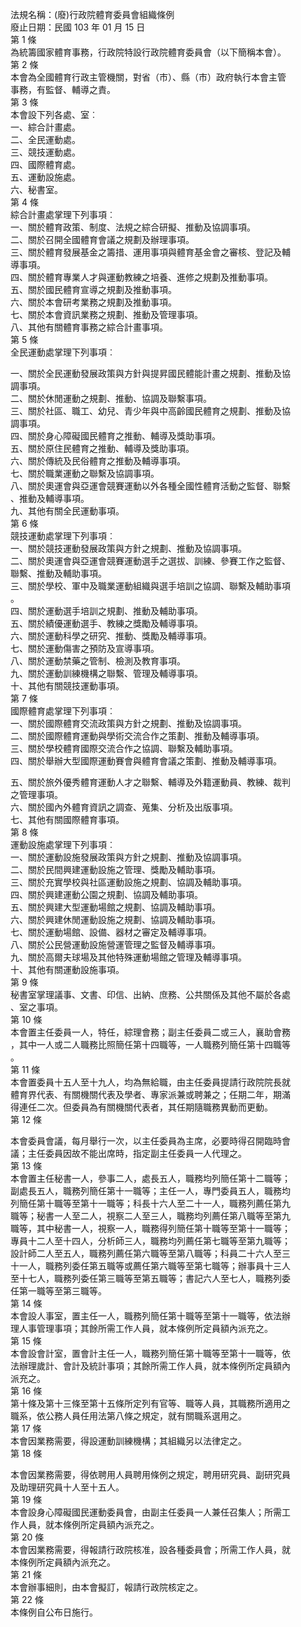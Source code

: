 法規名稱：(廢)行政院體育委員會組織條例  
廢止日期：民國 103 年 01 月 15 日  
第 1 條  
為統籌國家體育事務，行政院特設行政院體育委員會（以下簡稱本會）。  
第 2 條  
本會為全國體育行政主管機關，對省（巿）、縣（巿）政府執行本會主管  
事務，有監督、輔導之責。  
第 3 條  
本會設下列各處、室︰  
一、綜合計畫處。  
二、全民運動處。  
三、競技運動處。  
四、國際體育處。  
五、運動設施處。  
六、秘書室。  
第 4 條  
綜合計畫處掌理下列事項︰  
一、關於體育政策、制度、法規之綜合研擬、推動及協調事項。  
二、關於召開全國體育會議之規劃及辦理事項。  
三、關於體育發展基金之籌措、運用事項與體育基金會之審核、登記及輔  
導事項。  
四、關於體育專業人才與運動教練之培養、進修之規劃及推動事項。  
五、關於國民體育宣導之規劃及推動事項。  
六、關於本會研考業務之規劃及推動事項。  
七、關於本會資訊業務之規劃、推動及管理事項。  
八、其他有關體育事務之綜合計畫事項。  
第 5 條  
全民運動處掌理下列事項︰  


一、關於全民運動發展政策與方針與提昇國民體能計畫之規劃、推動及協  
調事項。  
二、關於休閒運動之規劃、推動、協調及聯繫事項。  
三、關於社區、職工、幼兒、青少年與中高齡國民體育之規劃、推動及協  
調事項。  
四、關於身心障礙國民體育之推動、輔導及獎助事項。  
五、關於原住民體育之推動、輔導及獎助事項。  
六、關於傳統及民俗體育之推動及輔導事項。  
七、關於職業運動之聯繫及協調事項。  
八、關於奧運會與亞運會競賽運動以外各種全國性體育活動之監督、聯繫  
、推動及輔導事項。  
九、其他有關全民運動事項。  
第 6 條  
競技運動處掌理下列事項︰  
一、關於競技運動發展政策與方針之規劃、推動及協調事項。  
二、關於奧運會與亞運會競賽運動選手之選拔、訓練、參賽工作之監督、  
聯繫、推動及輔助事項。  
三、關於學校、軍中及職業運動組織與選手培訓之協調、聯繫及輔助事項  
。  
四、關於運動選手培訓之規劃、推動及輔助事項。  
五、關於績優運動選手、教練之獎勵及輔導事項。  
六、關於運動科學之研究、推動、獎勵及輔導事項。  
七、關於運動傷害之預防及宣導事項。  
八、關於運動禁藥之管制、檢測及教育事項。  
九、關於運動訓練機構之聯繫、管理及輔導事項。  
十、其他有關競技運動事項。  
第 7 條  
國際體育處掌理下列事項︰  
一、關於國際體育交流政策與方針之規劃、推動及協調事項。  
二、關於國際體育運動與學術交流合作之策劃、推動及輔導事項。  
三、關於學校體育國際交流合作之協調、聯繫及輔助事項。  
四、關於舉辦大型國際運動賽會與體育會議之策劃、推動及輔導事項。  


五、關於旅外優秀體育運動人才之聯繫、輔導及外籍運動員、教練、裁判  
之管理事項。  
六、關於國內外體育資訊之調查、蒐集、分析及出版事項。  
七、其他有關國際體育事項。  
第 8 條  
運動設施處掌理下列事項︰  
一、關於運動設施發展政策與方針之規劃、推動及協調事項。  
二、關於民間興建運動設施之管理、獎勵及輔助事項。  
三、關於充實學校與社區運動設施之規劃、協調及輔助事項。  
四、關於興建運動公園之規劃、協調及輔助事項。  
五、關於興建大型運動場館之規劃、協調及輔助事項。  
六、關於興建休閒運動設施之規劃、協調及輔助事項。  
七、關於運動場館、設備、器材之審定及輔導事項。  
八、關於公民營運動設施營運管理之監督及輔導事項。  
九、關於高爾夫球場及其他特殊運動場館之管理及輔導事項。  
十、其他有關運動設施事項。  
第 9 條  
秘書室掌理議事、文書、印信、出納、庶務、公共關係及其他不屬於各處  
、室之事項。  
第 10 條  
本會置主任委員一人，特任，綜理會務；副主任委員二或三人，襄助會務  
，其中一人或二人職務比照簡任第十四職等，一人職務列簡任第十四職等  
。  
第 11 條  
本會置委員十五人至十九人，均為無給職，由主任委員提請行政院院長就  
體育界代表、有關機關代表及學者、專家派兼或聘兼之；任期二年，期滿  
得連任二次。但委員為有關機關代表者，其任期隨職務異動而更動。  
第 12 條  


本會委員會議，每月舉行一次，以主任委員為主席，必要時得召開臨時會  
議；主任委員因故不能出席時，指定副主任委員一人代理之。  
第 13 條  
本會置主任秘書一人，參事二人，處長五人，職務均列簡任第十二職等；  
副處長五人，職務列簡任第十一職等；主任一人，專門委員五人，職務均  
列簡任第十職等至第十一職等；科長十六人至二十一人，職務列薦任第九  
職等；秘書一人至二人，視察二人至三人，職務均列薦任第八職等至第九  
職等，其中秘書一人，視察一人，職務得列簡任第十職等至第十一職等；  
專員十二人至十四人，分析師三人，職務均列薦任第七職等至第九職等；  
設計師二人至五人，職務列薦任第六職等至第八職等；科員二十六人至三  
十一人，職務列委任第五職等或薦任第六職等至第七職等；辦事員十三人  
至十七人，職務列委任第三職等至第五職等；書記六人至七人，職務列委  
任第一職等至第三職等。  
第 14 條  
本會設人事室，置主任一人，職務列簡任第十職等至第十一職等，依法辦  
理人事管理事項；其餘所需工作人員，就本條例所定員額內派充之。  
第 15 條  
本會設會計室，置會計主任一人，職務列簡任第十職等至第十一職等，依  
法辦理歲計、會計及統計事項；其餘所需工作人員，就本條例所定員額內  
派充之。  
第 16 條  
第十條及第十三條至第十五條所定列有官等、職等人員，其職務所適用之  
職系，依公務人員任用法第八條之規定，就有關職系選用之。  
第 17 條  
本會因業務需要，得設運動訓練機構；其組織另以法律定之。  
第 18 條  


本會因業務需要，得依聘用人員聘用條例之規定，聘用研究員、副研究員  
及助理研究員十人至十五人。  
第 19 條  
本會設身心障礙國民運動委員會，由副主任委員一人兼任召集人；所需工  
作人員，就本條例所定員額內派充之。  
第 20 條  
本會因業務需要，得報請行政院核准，設各種委員會；所需工作人員，就  
本條例所定員額內派充之。  
第 21 條  
本會辦事細則，由本會擬訂，報請行政院核定之。  
第 22 條  
本條例自公布日施行。  


